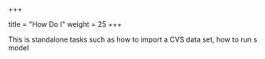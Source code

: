 +++

title = "How Do I"
weight = 25
+++

This is standalone tasks such as how to import a CVS data set, how to run s model
